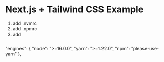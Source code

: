 # Next.js + Tailwind CSS Example

1. add .nvmrc 
2. add .npmrc
3. add  
   ```json
"engines": {
    "node": ">=16.0.0",
    "yarn": ">=1.22.0",
    "npm": "please-use-yarn"
  },
``` in 'package.json' file.
